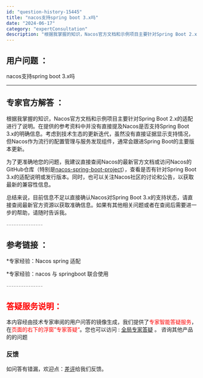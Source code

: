 ```yaml
---
id: "question-history-15445"
title: "nacos支持spring boot 3.x吗"
date: "2024-06-17"
category: "expertConsultation"
description: "根据我掌握的知识，Nacos官方文档和示例项目主要针对Spring Boot 2.x的适配进行了说明。在提供的参考资料中并没有直接提及Nacos是否支持Spring Boot 3.x的明确信息。考虑到技术生态的更新迭代，虽然没有直接证据显示支持情况，但Nacos作为流行的配置管理与服务发现组件，通常"
---
```


## 用户问题 ： 
 nacos支持spring boot 3.x吗  

---------------
## 专家官方解答 ：

根据我掌握的知识，Nacos官方文档和示例项目主要针对Spring Boot 2.x的适配进行了说明。在提供的参考资料中并没有直接提及Nacos是否支持Spring Boot 3.x的明确信息。考虑到技术生态的更新迭代，虽然没有直接证据显示支持情况，但Nacos作为流行的配置管理与服务发现组件，通常会跟进Spring Boot的主要版本更新。

为了更准确地您的问题，我建议直接查阅Nacos的最新官方文档或访问Nacos的GitHub仓库（特别是[nacos-spring-boot-project](https://github.com/nacos-group/nacos-spring-boot-project)），查看是否有针对Spring Boot 3.x的适配说明或发行版本。同时，也可以关注Nacos社区的讨论和公告，以获取最新的兼容性信息。

总结来说，目前信息不足以直接确认Nacos对Spring Boot 3.x的支持状态，请直接查阅最新官方资源以获取准确信息。如果有其他相关问题或者在查阅后需要进一步的帮助，请随时告诉我。


<font color="#949494">---------------</font> 


## 参考链接 ：

*专家经验：Nacos spring 适配 
 
 *专家经验：nacos 与 springboot 联合使用 


 <font color="#949494">---------------</font> 
 


## <font color="#FF0000">答疑服务说明：</font> 

本内容经由技术专家审阅的用户问答的镜像生成，我们提供了<font color="#FF0000">专家智能答疑服务</font>，在<font color="#FF0000">页面的右下的浮窗”专家答疑“</font>。您也可以访问 : [全局专家答疑](https://answer.opensource.alibaba.com/docs/intro) 。 咨询其他产品的的问题

### 反馈
如问答有错漏，欢迎点：[差评](https://ai.nacos.io/user/feedbackByEnhancerGradePOJOID?enhancerGradePOJOId=15515)给我们反馈。
